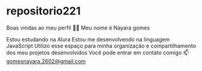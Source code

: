 # repositorio221
Boas vindas ao meu perfil 💙💙
Meu nome é Nayara gomes

Estou estudando na Alura
Estou me desenvolvendo na linguagem JavaScript
Utilizo esse espaço para minha organização e compartilhamento dos meu projetos desenvolvidos
Você pode entrar em contato comigo 📫
gomesnayara.2602@gmail.com
